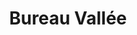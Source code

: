 ---
title: "Bureau Vallée"
url: /saint-die-des-vosges/bureau-vallee/
shop: fournitures de bureau
---